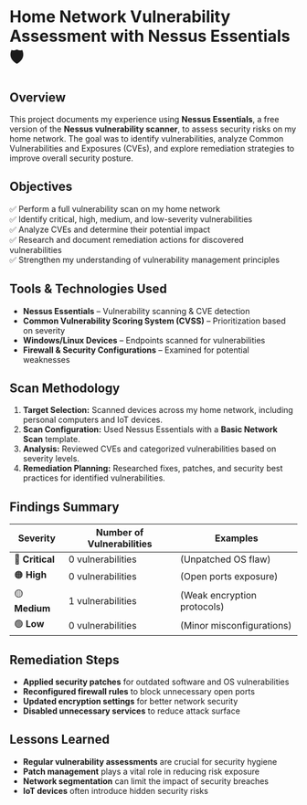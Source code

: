 # Home Network Vulnerability Assessment with Nessus Essentials 🛡️  

## Overview  
This project documents my experience using **Nessus Essentials**, a free version of the **Nessus vulnerability scanner**, to assess security risks on my home network. The goal was to identify vulnerabilities, analyze Common Vulnerabilities and Exposures (CVEs), and explore remediation strategies to improve overall security posture.

## Objectives  
✅ Perform a full vulnerability scan on my home network  
✅ Identify critical, high, medium, and low-severity vulnerabilities  
✅ Analyze CVEs and determine their potential impact  
✅ Research and document remediation actions for discovered vulnerabilities  
✅ Strengthen my understanding of vulnerability management principles  

## Tools & Technologies Used  
- **Nessus Essentials** – Vulnerability scanning & CVE detection  
- **Common Vulnerability Scoring System (CVSS)** – Prioritization based on severity  
- **Windows/Linux Devices** – Endpoints scanned for vulnerabilities  
- **Firewall & Security Configurations** – Examined for potential weaknesses  

## Scan Methodology  
1. **Target Selection:** Scanned devices across my home network, including personal computers and IoT devices.  
2. **Scan Configuration:** Used Nessus Essentials with a **Basic Network Scan** template.  
3. **Analysis:** Reviewed CVEs and categorized vulnerabilities based on severity levels.  
4. **Remediation Planning:** Researched fixes, patches, and security best practices for identified vulnerabilities.  

## Findings Summary  
| **Severity**  | **Number of Vulnerabilities** | **Examples** |
|--------------|-----------------------------|--------------|
| 🔴 **Critical** | 0 vulnerabilities | (Unpatched OS flaw) |
| 🟠 **High** | 0 vulnerabilities | (Open ports exposure) |
| 🟡 **Medium** | 1 vulnerabilities | (Weak encryption protocols) |
| 🟢 **Low** | 0 vulnerabilities | (Minor misconfigurations) |


## Remediation Steps  
- **Applied security patches** for outdated software and OS vulnerabilities  
- **Reconfigured firewall rules** to block unnecessary open ports  
- **Updated encryption settings** for better network security  
- **Disabled unnecessary services** to reduce attack surface  

## Lessons Learned  
- **Regular vulnerability assessments** are crucial for security hygiene  
- **Patch management** plays a vital role in reducing risk exposure  
- **Network segmentation** can limit the impact of security breaches  
- **IoT devices** often introduce hidden security risks  
